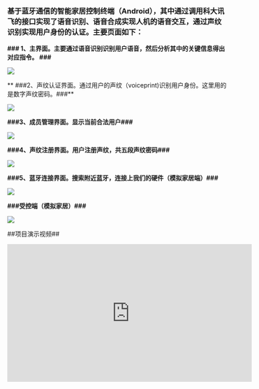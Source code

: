 ### 基于蓝牙通信的智能家居控制终端（Android），其中通过调用科大讯飞的接口实现了语音识别、语音合成实现人机的语音交互，通过声纹识别实现用户身份的认证。主要页面如下： ###




**### 1、主界面。主要通过语音识别识别用户语音，然后分析其中的关键信息得出对应指令。 ###**

![](https://i.imgur.com/cUJzqrt.jpg)



**
###2、声纹认证界面。通过用户的声纹（voiceprint)识别用户身份。这里用的是数字声纹密码。###**

![](https://i.imgur.com/yObHuqZ.jpg)




**###3、成员管理界面。显示当前合法用户###**

![](https://i.imgur.com/emGTbAd.jpg)




**###4、声纹注册界面。用户注册声纹，共五段声纹密码###**

![](https://i.imgur.com/EqesCte.jpg)



**###5、蓝牙连接界面。搜索附近蓝牙，连接上我们的硬件（模拟家居端）###**

![](https://i.imgur.com/SdtAINT.jpg)


**###受控端（模拟家居）###**

![](https://i.imgur.com/tCtnsRn.jpg)



##项目演示视频##



  <iframe width="560" height="315" src="http://v.youku.com/v_show/id_XMzQ4MTExNTI3Ng==.html?spm=a2h3j.8428770.3416059.1" frameborder="0" allowfullscreen></iframe>







